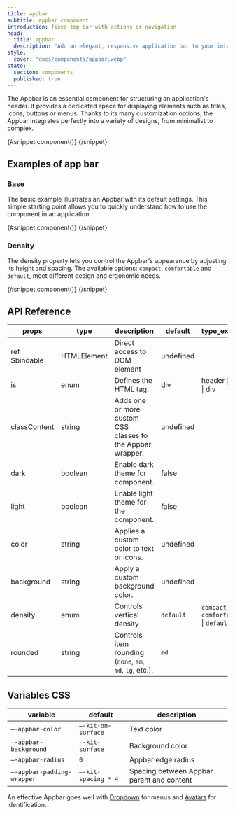 ```yaml
---
title: appbar
subtitle: appbar component
introduction: fixed top bar with actions or navigation
head:
  title: appbar
  description: "Add an elegant, responsive application bar to your interfaces. Perfect for headers or navigation zones."
style:
  cover: "docs/components/appbar.webp"
state:
  section: components
  published: true
---
```


<script>
    import { Sandbox } from '$lib/components/index.js';
    // components
    import AppbarBase from "$lib/components/docs/appbar/appbar-base.svelte";
    import AppbarBaseCode from "$lib/components/docs/appbar/appbar-base.svelte?raw";
    import AppbarDensity from "$lib/components/docs/appbar/appbar-density.svelte";
    import AppbarDensityCode from "$lib/components/docs/appbar/appbar-density.svelte?raw";
</script>

The Appbar is an essential component for structuring an application's header. It provides a dedicated space for displaying elements such as titles, icons, buttons or menus. Thanks to its many customization options, the Appbar integrates perfectly into a variety of designs, from minimalist to complex.

<Sandbox name="appbar-sandbox" code={AppbarBaseCode} presentation>
	{#snippet component()}
		<AppbarBase/>
	{/snippet}
</Sandbox>

## Examples of app bar

### Base

The basic example illustrates an Appbar with its default settings. This simple starting point allows you to quickly understand how to use the component in an application.

<Sandbox name="appbar-base-sandbox" code={AppbarBaseCode}>
	{#snippet component()}
		<AppbarBase/>
	{/snippet}
</Sandbox>

### Density

The density property lets you control the Appbar's appearance by adjusting its height and spacing. The available options: `compact`, `comfortable` and `default`, meet different design and ergonomic needs.

<Sandbox name="appbar-density-sandbox" code={AppbarDensityCode}>
	{#snippet component()}
		<AppbarDensity/>
	{/snippet}
</Sandbox>

## API Reference

| props         | type        | description                                                | default   | type_extend                             |
| ------------- | ----------- | ---------------------------------------------------------- | --------- | --------------------------------------- |
| ref $bindable | HTMLElement | Direct access to DOM element                               | undefined |                                         |
| is            | enum        | Defines the HTML tag.                                      | div       | header \| nav \| div                    |
| classContent  | string      | Adds one or more custom CSS classes to the Appbar wrapper. | undefined |                                         |
| dark          | boolean     | Enable dark theme for component.                           | false     |                                         |
| light         | boolean     | Enable light theme for the component.                      | false     |                                         |
| color         | string      | Applies a custom color to text or icons.                   | undefined |                                         |
| background    | string      | Apply a custom background color.                           | undefined |                                         |
| density       | enum        | Controls vertical density                                  | `default` | `compact` \| `comfortable` \| `default` |
| rounded       | string      | Controls item rounding (`none`, `sm`, `md`, `lg`, etc.).   | `md`      |                                         |

## Variables CSS

| variable                   | default             | description                               |
| -------------------------- | ------------------- | ----------------------------------------- |
| `–-appbar-color`           | `–-kit-on-surface`  | Text color                                |
| `–-appbar-background`      | `–-kit-surface`     | Background color                          |
| `–-appbar-radius`          | `0`                 | Appbar edge radius                        |
| `–-appbar-padding-wrapper` | `–-kit-spacing * 4` | Spacing between Appbar parent and content |

An effective Appbar goes well with [Dropdown](/docs/components/dropdown) for menus and [Avatars](/docs/components/avatar) for identification.
